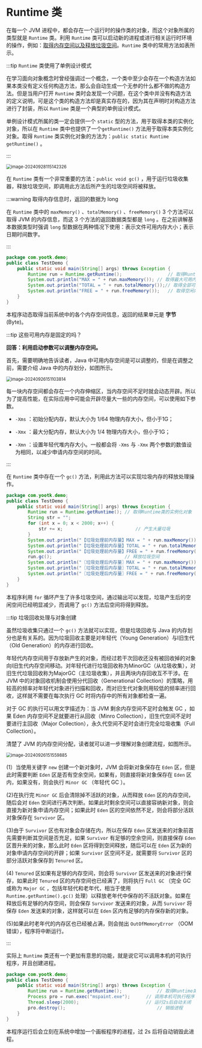# Runtime 类

在每一个 JVM 进程中，都会存在一个运行时的操作类的对象，而这个对象所属的类型就是 `Runtime` 类。利用 `Runtime`
类可以启动新的进程或进行相关运行时环境的操作，例如：<u>取得内存空间以及释放垃圾空间</u>。`Runtime` 类中的常用方法如表所示。

:::tip `Runtime` 类使用了单例设计模式

在学习面向对象概念时曾经强调过一个概念，一个类中至少会存在一个构造方法如果本类没有定义任何构造方法，那么会自动生成一个无参的什么都不做的构造方法。但是当用户打开 `Runtime`
类时会发现一个问题，在这个类中并没有构造方法的定义说明，可是这个类的构造方法却是真实存在的，因为其在声明时对构造方法进行了封装，所以 `Runtime`
类是一个典型的单例设计模式。

单例设计模式所属的类一定会提供一个 `static` 型的方法，用于取得本类的实例化对象，所以在 `Runtime`
类中也提供了一个`getRuntime()` 方法用于取得本类实例化对象。取得 `Runtime`
类实例化对象的方法为：`public static Runtime getRuntime()` 。

:::

<img src="http://niu.ochiamalu.top/image-20240928115142326.png" alt="image-20240928115142326" style="zoom:80%;margin:0 auto" />

在 `Runtime` 类有一个非常重要的方法：`public void gc()` ，用于运行垃圾收集器，释放垃圾空间，即调用此方法后所产生的垃圾空间将被释放。

:::warning 取得内存信息时，返回的数据为 long

在 `Runtime` 类中的 `maxMemory()` 、`totalMemory()` 、`freeMemory()` 3 个方法可以取得 JVM 的内存信息，而这 3
个方法的返回数据类型都是 `long` 。在之前讲解基本数据类型时强调 `long` 型数据在两种情况下使用：表示文件可用内存大小；表示日期时间数字。

:::

```java
package com.yootk.demo;
public class TestDemo {
	public static void main(String[] args) throws Exception {
		Runtime run = Runtime.getRuntime(); 				// 取得Runtime类的实例化对象
		System.out.println("MAX = " + run.maxMemory());	// 取得最大可用内存
		System.out.println("TOTAL = " + run.totalMemory());// 取得全部可用内存
		System.out.println("FREE = " + run.freeMemory());	// 取得空闲内存
	}
}
```

本程序动态取得当前系统中的各个内存空间信息，返回的结果单元是 **字节** (Byte)。

:::tip 这些可用内存是固定的吗？

**回答：利用启动参数可以调整内存空间。**

首先，需要明确地告诉读者，Java 中可用内存空间是可以调整的，但是在调整之前，需要介绍 Java 中的内存划分，如图所示。

<img src="http://niu.ochiamalu.top/image-20240926151103814.png" alt="image-20240926151103814" style="zoom:80%;margin:0 auto" />

每一块内存空间都会存在一个内存伸缩区，当内存空间不足时就会动态开辟。所以为了提高性能，在实际应用中可能会开辟尽量大一些的内存空间，可以使用如下参数。

- `-Xms` ：初始分配内存，默认大小为 1/64 物理内存大小，但小于1G；
- `-Xmx` ：最大分配内存，默认大小为 1/4 物理内存大小，但小于1G；

- `-Xmn` ：设置年轻代堆内存大小。一般都会将 `-Xms` 与 `-Xmx` 两个参数的数值设为相同，以减少申请内存空间的时间。

:::

在 `Runtime` 类中存在一个 `gc()` 方法，利用此方法可以实现垃圾内存的释放处理操作。

```java
package com.yootk.demo;
public class TestDemo {
	public static void main(String[] args) throws Exception {
		Runtime run = Runtime.getRuntime();	// 取得Runtime类的实例化对象
		String str = "";
		for (int x = 0; x < 2000; x++) {
			str += x; 							// 产生大量垃圾
		}
		System.out.println("【垃圾处理前内存量】MAX = " + run.maxMemory());
		System.out.println("【垃圾处理前内存量】TOTAL = " + run.totalMemory());
		System.out.println("【垃圾处理前内存量】FREE = " + run.freeMemory());
		run.gc(); 							// 释放垃圾空间
		System.out.println("〖垃圾处理后内存量〗MAX = " + run.maxMemory());
		System.out.println("〖垃圾处理后内存量〗TOTAL = " + run.totalMemory());
		System.out.println("〖垃圾处理后内存量〗FREE = " + run.freeMemory());
	}
}
```

本程序利用 `for` 循环产生了许多垃圾空间，通过输出可以发现，垃圾产生后的空闲空间已经明显减少，而调用了 `gc()` 方法后空间将得到释放。

:::tip 垃圾回收处理与对象创建

虽然垃圾收集只通过一个 `gc()` 方法就可以实现，但是垃圾回收与 Java 的内存划分也是有关系的。因为垃圾回收主要是对年轻代（Young
Generation）与I旧生代（Old Generation）的内存进行回收。

年轻代内存空间用于存放新产生的对象，而经过若干次回收还没有被回收掉的对象向I旧生代内存空间移动。对年轻代进行垃圾回收称为MinorGC（从垃圾收集），对旧生代垃圾回收称为MajorGC（主垃圾收集），并且两块内存回收互不干涉。在
JVM 中的对象回收机制会使用分代回收（Generational Collection）的策略，用较高的频率对年轻代对象进行扫描和回收，而对旧生代对象则用较低的频率进行回收，这样就不需要在每次执行
GC 时将内存中的所有对象都检查一遍。

对于 GC 的执行可以用文字描述为：当 JVM 剩余内存空间不足时会触发 GC ，如果 Eden 内存空间不足就要进行从回收（Minro
Collection），旧生代空间不足时要进行主回收（Major Collection），永久代空间不足时会进行完全垃圾收集（Full Collection）。

清楚了 JVM 的内存空间分配，读者就可以进一步理解对象创建流程，如图所示。

<img src="http://niu.ochiamalu.top/image-20240926151559885.png" alt="image-20240926151559885" style="zoom:80%;margin:0 auto" />

(1）当使用关键字 `new` 创建一个新对象时，JVM 会将新对象保存在 `Eden` 区，但是此时需要判断 `Eden`
区是否有空余空间，如果有，则直接将新对象保存在 `Eden` 区内，如果没有，则会执行 `Minor GC` （年轻代 GC ）。

(2)在执行完 `Minor GC` 后会清除掉不活跃的对象，从而释放 `Eden` 区的内存空间，随后会对 `Eden`
空间进行再次判断。如果此时剩余空间可以直接容纳新对象，则会直接为新对象申请内存空间；如果此时 `Eden`
区的空间依然不足，则会将部分活跃对象保存在 `Survivor` 区。

(3)由于 `Survivor` 区也有对象会存储在内，所以在保存 `Eden` 区发送来的对象前首先需要判断其空间是否充足，如果 `Survivor`
有足够的空余空间，则直接保存 `Eden` 区晋升来的对象，那么此时 `Eden` 区将得到空间释放，随后可以在 `Eden`
区为新的对象申请内存空间的开辟；如果 `Survivor` 区空间不足，就需要将 `Survivor` 区的部分活跃对象保存到 `Tenured` 区。

(4) `Tenured` 区如果有足够的内存空间，则会将 `Survivor` 区发送来的对象进行保存，如果此时 `Tenured`
区的内存空间也已经满了，则将执行 `Full GC` （完全 GC 或称为 `Major GC`
，包括年轻代和老年代，相当于使用 `Runtime.getRuntime().gc()`
处理）以释放老年代中保存的不活跃对象。如果在释放后有足够的内存空间，则会保存 `Survivor` 发送来的对象，从而 `Survivor`
将保存 `Eden` 发送来的对象，这样就可以在 `Eden` 区内有足够的内存保存新的对象。

(5)如果此时老年代的内存区也已经被占满，则会抛出 `OutOfMemoryError` （OOM错误），程序将中断运行。

:::

实际上 `Runtime` 类还有一个更加有意思的功能，就是说它可以调用本机的可执行程序，并且创建进程。

```java
package com.yootk.demo;
public class TestDemo {
	public static void main(String[] args) throws Exception {
		Runtime run = Runtime.getRuntime(); 			// 取得Runtime类的实例化对象
		Process pro = run.exec("mspaint.exe"); 		// 调用本机可执行程序
		Thread.sleep(2000);							// 运行2s后自动关闭
		pro.destroy(); 									// 销毁进程
	}
}
```

本程序运行后会立刻在系统中增加一个画板程序的进程，过 2s 后将自动销毁此进程。
